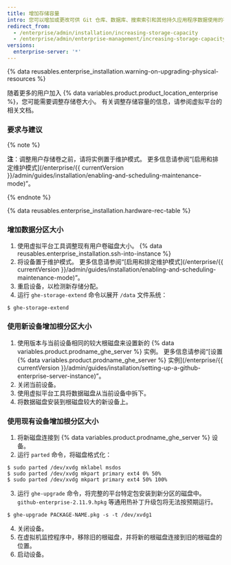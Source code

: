 ```yaml
---
title: 增加存储容量
intro: 您可以增加或更改可供 Git 仓库、数据库、搜索索引和其他持久应用程序数据使用的存储容量。
redirect_from:
  - /enterprise/admin/installation/increasing-storage-capacity
  - /enterprise/admin/enterprise-management/increasing-storage-capacity
versions:
  enterprise-server: '*'
---
```


{% data reusables.enterprise_installation.warning-on-upgrading-physical-resources %}

随着更多的用户加入 {% data variables.product.product_location_enterprise %}，您可能需要调整存储卷大小。 有关调整存储容量的信息，请参阅虚拟平台的相关文档。

### 要求与建议

{% note %}

**注**：调整用户存储卷之前，请将实例置于维护模式。 更多信息请参阅“[启用和排定维护模式](/enterprise/{{ currentVersion }}/admin/guides/installation/enabling-and-scheduling-maintenance-mode)”。

{% endnote %}

{% data reusables.enterprise_installation.hardware-rec-table %}

### 增加数据分区大小

1. 使用虚拟平台工具调整现有用户卷磁盘大小。
{% data reusables.enterprise_installation.ssh-into-instance %}
3. 将设备置于维护模式。 更多信息请参阅“[启用和排定维护模式](/enterprise/{{ currentVersion }}/admin/guides/installation/enabling-and-scheduling-maintenance-mode)”。
4. 重启设备，以检测新存储分配。
5. 运行 `ghe-storage-extend` 命令以展开 `/data` 文件系统：
  ```shell
  $ ghe-storage-extend
  ```

### 使用新设备增加根分区大小

1. 使用版本与当前设备相同的较大根磁盘来设置新的 {% data variables.product.prodname_ghe_server %} 实例。 更多信息请参阅“[设置 {% data variables.product.prodname_ghe_server %} 实例](/enterprise/{{ currentVersion }}/admin/guides/installation/setting-up-a-github-enterprise-server-instance)”。
2. 关闭当前设备。
3. 使用虚拟平台工具将数据磁盘从当前设备中拆下。
4. 将数据磁盘安装到根磁盘较大的新设备上。

### 使用现有设备增加根分区大小

1. 将新磁盘连接到 {% data variables.product.prodname_ghe_server %} 设备。
2. 运行 `parted` 命令，将磁盘格式化：
  ```shell
  $ sudo parted /dev/xvdg mklabel msdos
  $ sudo parted /dev/xvdg mkpart primary ext4 0% 50%
  $ sudo parted /dev/xvdg mkpart primary ext4 50% 100%
  ```
3. 运行 `ghe-upgrade` 命令，将完整的平台特定包安装到新分区的磁盘中。 `github-enterprise-2.11.9.hpkg` 等通用热补丁升级包将无法按预期运行。
  ```shell
  $ ghe-upgrade PACKAGE-NAME.pkg -s -t /dev/xvdg1
  ```
4. 关闭设备。
5. 在虚拟机监控程序中，移除旧的根磁盘，并将新的根磁盘连接到旧的根磁盘的位置。
6. 启动设备。
